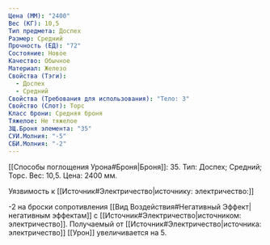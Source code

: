 ```yaml
---
Цена (ММ): "2400"
Вес (КГ): 10,5
Тип предмета: Доспех
Размер: Средний
Прочность (ЕД): "72"
Состояние: Новое
Качество: Обычное
Материал: Железо
Свойства (Тэги):
  - Доспех
  - Средний
Свойства (Требования для использования): "Тело: 3"
Свойство (Слот): Торс
Класс брони: Средняя броня
Тяжелое: Не тяжелое
ЗЩ.Броня элемента: "35"
СУИ.Молния: "-5"
СБИ.Молния: "-2"
---
```

[[Способы поглощения Урона#Броня|Броня]]: 35. Тип: Доспех; Средний; Торс. Вес: 10,5. Цена: 2400 мм. 

Уязвимость к [[Источник#Электричество|источнику: электричество:]] 

-2 на броски сопротивления [[Вид Воздействия#Негативный Эффект|негативным эффектам]] с [[Источник#Электричество|источником: электричество]].
Получаемый от [[Источник#Электричество|источника: электричество]] [[Урон]] увеличивается на 5. 
